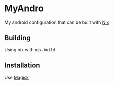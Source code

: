# MyAndro

My android configuration that can be built with [Nix](https://nixos.org/)

## Building

Using nix with `nix-build`

## Installation

Use [Magisk](https://github.com/topjohnwu/Magisk)
